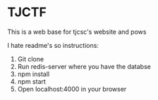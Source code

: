# TJCTF

This is a web base for tjcsc's website and pows

I hate readme's so instructions:

1. Git clone
2. Run redis-server where you have the databse
3. npm install
4. npm start
5. Open localhost:4000 in your browser